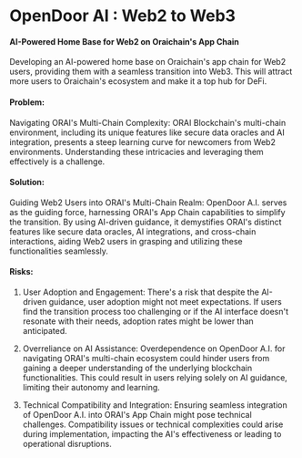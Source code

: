 # OpenDoor AI : Web2 to Web3

#### AI-Powered Home Base for Web2 on Oraichain's App Chain

Developing an AI-powered home base on Oraichain's app chain for Web2 users, providing them with a seamless transition into Web3. This will attract more users to Oraichain's ecosystem and make it a top hub for DeFi.

#### Problem:
Navigating ORAI's Multi-Chain Complexity: ORAI Blockchain's multi-chain environment, including its unique features like secure data oracles and AI integration, presents a steep learning curve for newcomers from Web2 environments. Understanding these intricacies and leveraging them effectively is a challenge.

#### Solution:
Guiding Web2 Users into ORAI's Multi-Chain Realm: OpenDoor A.I. serves as the guiding force, harnessing ORAI's App Chain capabilities to simplify the transition. By using AI-driven guidance, it demystifies ORAI's distinct features like secure data oracles, AI integrations, and cross-chain interactions, aiding Web2 users in grasping and utilizing these functionalities seamlessly.

#### Risks:
1. User Adoption and Engagement: There's a risk that despite the AI-driven guidance, user adoption might not meet expectations. If users find the transition process too challenging or if the AI interface doesn't resonate with their needs, adoption rates might be lower than anticipated.

2. Overreliance on AI Assistance: Overdependence on OpenDoor A.I. for navigating ORAI's multi-chain ecosystem could hinder users from gaining a deeper understanding of the underlying blockchain functionalities. This could result in users relying solely on AI guidance, limiting their autonomy and learning.

3. Technical Compatibility and Integration: Ensuring seamless integration of OpenDoor A.I. into ORAI's App Chain might pose technical challenges. Compatibility issues or technical complexities could arise during implementation, impacting the AI's effectiveness or leading to operational disruptions.
